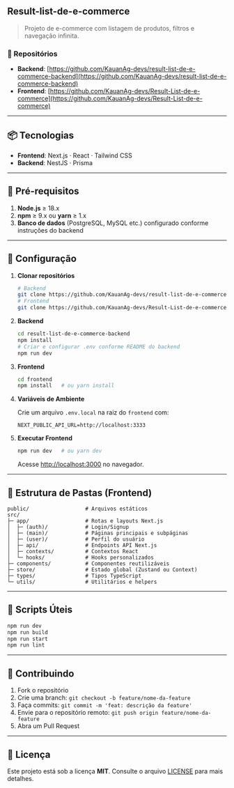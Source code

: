 ## Result-list-de-e-commerce

> Projeto de e-commerce com listagem de produtos, filtros e navegação infinita.

### 🔗 Repositórios

* **Backend**: [https://github.com/KauanAg-devs/result-list-de-e-commerce-backend](https://github.com/KauanAg-devs/result-list-de-e-commerce-backend)
* **Frontend**: [https://github.com/KauanAg-devs/Result-List-de-e-commerce](https://github.com/KauanAg-devs/Result-List-de-e-commerce)

---

## 📦 Tecnologias

* **Frontend**: Next.js · React · Tailwind CSS
* **Backend**: NestJS · Prisma

---

## 🚀 Pré-requisitos

1. **Node.js** ≥ 18.x
2. **npm** ≥ 9.x ou **yarn** ≥ 1.x
3. **Banco de dados** (PostgreSQL, MySQL etc.) configurado conforme instruções do backend

---

## 🔧 Configuração

1. **Clonar repositórios**

   ```bash
   # Backend
   git clone https://github.com/KauanAg-devs/result-list-de-e-commerce-backend.git
   # Frontend
   git clone https://github.com/KauanAg-devs/Result-List-de-e-commerce.git
   ```

2. **Backend**

   ```bash
   cd result-list-de-e-commerce-backend
   npm install
   # Criar e configurar .env conforme README do backend
   npm run dev
   ```

3. **Frontend**

   ```bash
   cd frontend
   npm install   # ou yarn install
   ```

4. **Variáveis de Ambiente**

   Crie um arquivo `.env.local` na raiz do `frontend` com:

   ```env
   NEXT_PUBLIC_API_URL=http://localhost:3333
   ```

5. **Executar Frontend**

   ```bash
   npm run dev   # ou yarn dev
   ```

   Acesse [http://localhost:3000](http://localhost:3000) no navegador.

---

## 📁 Estrutura de Pastas (Frontend)

```
public/                  # Arquivos estáticos
src/
├─ app/                  # Rotas e layouts Next.js
│  ├─ (auth)/            # Login/Signup
│  ├─ (main)/            # Páginas principais e subpáginas
│  ├─ (user)/            # Perfil do usuário
│  ├─ api/               # Endpoints API Next.js
│  ├─ contexts/          # Contextos React
│  └─ hooks/             # Hooks personalizados
├─ components/           # Componentes reutilizáveis
├─ store/                # Estado global (Zustand ou Context)
├─ types/                # Tipos TypeScript
└─ utils/                # Utilitários e helpers
```

---

## 🧪 Scripts Úteis

```bash
npm run dev      
npm run build    
npm run start     
npm run lint     
```

---

## 🤝 Contribuindo

1. Fork o repositório
2. Crie uma branch: `git checkout -b feature/nome-da-feature`
3. Faça commits: `git commit -m 'feat: descrição da feature'`
4. Envie para o repositório remoto: `git push origin feature/nome-da-feature`
5. Abra um Pull Request

---

## 📄 Licença

Este projeto está sob a licença **MIT**. Consulte o arquivo [LICENSE](./LICENSE) para mais detalhes.
